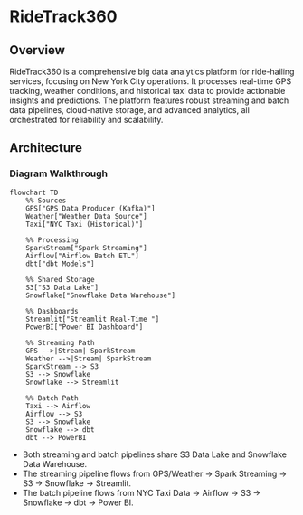 # RideTrack360

## Overview
RideTrack360 is a comprehensive big data analytics platform for ride-hailing services, focusing on New York City operations. It processes real-time GPS tracking, weather conditions, and historical taxi data to provide actionable insights and predictions. The platform features robust streaming and batch data pipelines, cloud-native storage, and advanced analytics, all orchestrated for reliability and scalability.

## Architecture

### Diagram Walkthrough

```mermaid
flowchart TD
    %% Sources
    GPS["GPS Data Producer (Kafka)"]
    Weather["Weather Data Source"]
    Taxi["NYC Taxi (Historical)"]

    %% Processing
    SparkStream["Spark Streaming"]
    Airflow["Airflow Batch ETL"]
    dbt["dbt Models"]

    %% Shared Storage
    S3["S3 Data Lake"]
    Snowflake["Snowflake Data Warehouse"]

    %% Dashboards
    Streamlit["Streamlit Real-Time "]
    PowerBI["Power BI Dashboard"]

    %% Streaming Path
    GPS -->|Stream| SparkStream
    Weather -->|Stream| SparkStream
    SparkStream --> S3
    S3 --> Snowflake
    Snowflake --> Streamlit

    %% Batch Path
    Taxi --> Airflow
    Airflow --> S3
    S3 --> Snowflake
    Snowflake --> dbt
    dbt --> PowerBI
```

- Both streaming and batch pipelines share S3 Data Lake and Snowflake Data Warehouse.
- The streaming pipeline flows from GPS/Weather → Spark Streaming → S3 → Snowflake → Streamlit.
- The batch pipeline flows from NYC Taxi Data → Airflow → S3 → Snowflake → dbt → Power BI.
